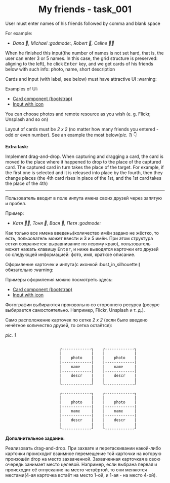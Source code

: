 <p align="center">
  <h1 align="center">My friends - task_001</h1>
</p>

<p>User must enter names of his friends followed by comma and blank space</p>
<p>For example:

 - <i>Dana :girl:, Michael :godmode:, Robert :boy:, Celine :bride_with_veil:</i>
</p>

<p>When he finished this input(the number of names is not set hard, that is, the user can enter 3 or 5 names. In this case, the grid structure is preserved: aligning to the left), he click <kbd>Enter</kbd> key, and we get cards of his friends below with such info: photo, name, short description</p>

<p>Cards and input (with label, see below) must have attractive UI :warning:</p>

Examples of UI:

 - <a href="https://getbootstrap.com/docs/4.1/components/card/">Card component (bootstrap)</a>
 - <a href="https://stackoverflow.com/questions/18838964/add-bootstrap-glyphicon-to-input-box">Input with icon</a>

<p>You can choose photos and remote resource as you wish (e. g. Flickr, Unsplash and so on)</p>

Layout of cards must be _2 x 2_ (no matter how many friends you entered - odd or even number). See an example the most below(*pic. 1*) :point_down:

__Extra task:__

Implement drag-and-drop. When capturing and dragging a card, the card is moved to the place where it happened to drop to the place of the captured card. The captured card in turn takes the place of the target. For example, if the first one is selected and it is released into place by the fourth, then they change places (the 4th card rises in place of the 1st, and the 1st card takes the place of the 4th)

---

<p>Пользователь вводит в поле инпута имена своих друзей через запятую и пробел.</p>

<p>Пример:

 - <i>Катя :bride_with_veil:, Тоня :girl:, Вася :boy:, Петя :godmode:</i>
</p>

<p>Как только все имена введены(количество имён задано не жёстко, то есть, пользователь может ввести и 3 и 5 имён. При этом структура сетки сохраняется: выравнивание по левому краю), пользователь может нажать клавишу <kbd>Enter</kbd>, и ниже выводятся карточки его друзей со следующей информацией: фото, имя, краткое описание.</p>

<p>Оформление карточек и инпута(с иконкой :bust_in_silhouette:) обязательно :warning:</p>

Примеры оформления можно посмотреть здесь:

 - <a href="https://getbootstrap.com/docs/4.1/components/card/">Card component (bootstrap)</a>
 - <a href="https://stackoverflow.com/questions/18838964/add-bootstrap-glyphicon-to-input-box">Input with icon</a>

<p>Фотографии выбираются произвольно со стороннего ресурса (ресурс выбирается самостоятельно. Например, Flickr, Unsplash и т. д.).</p>

Само расположение карточек по сетке _2 х 2_ (если было введено нечётное количество друзей, то сетка остаётся):

*pic. 1*

```

                        ┌-------------┐    ┌-------------┐
                        |             |    |             |
                        |    photo    |    |    photo    |
                        |-------------|    |-------------|
                        |    name     |    |    name     |
                        |-------------|    |-------------|
                        |    descr    |    |    descr    |
                        |             |    |             |
                        └-------------┘    └-------------┘

                        ┌-------------┐    ┌-------------┐
                        |             |    |             |
                        |    photo    |    |    photo    |
                        |-------------|    |-------------|
                        |    name     |    |    name     |
                        |-------------|    |-------------|
                        |    descr    |    |    descr    |
                        |             |    |             |
                        └-------------┘    └-------------┘

```

__Дополнительное задание:__

Реализовать drag-and-drop. При захвате и перетаскивании какой-либо карточки происходит взаимное перемещение той карточки на которую произошёл drop на место захваченной. Захваченная карточкая в свою очередь занимает место целевой. Например, если выбрана первая и происходит её отпускание на место четвёртой, то они меняются местами(4-ая карточка встаёт на место 1-ой, и 1-ая - на место 4-ой).
